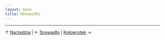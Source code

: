 ```yaml
---
layout: base
title: Motowidło
---
```




---

↑ [Narzędzia](/narzedzia/) | ← [Snowadło](/narzedzia/snowadlo/) | [Kołowrotek](/narzedzia/kolowrotek/) →